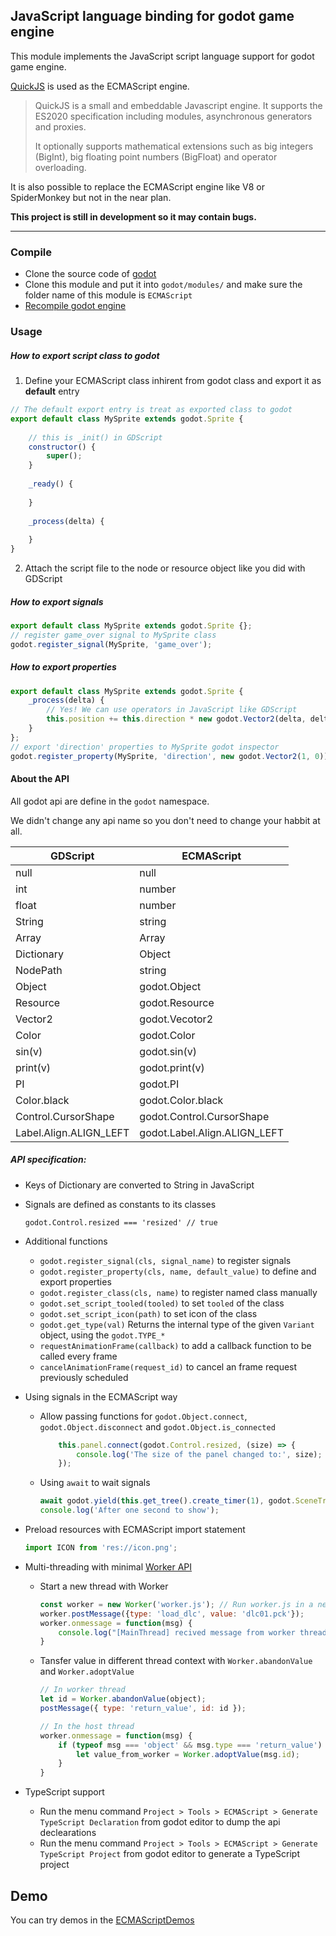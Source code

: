 ## JavaScript language binding for godot game engine

This module implements the JavaScript script language support for godot game engine.

[QuickJS](https://bellard.org/quickjs/) is used as the ECMAScript engine.
> QuickJS is a small and embeddable Javascript engine. It supports the ES2020 specification including modules, asynchronous generators and proxies.
>
> It optionally supports mathematical extensions such as big integers (BigInt), big floating point numbers (BigFloat) and operator overloading.

It is also possible to replace the ECMAScript engine like V8 or SpiderMonkey but not in the near plan.

**This project is still in development so it may contain bugs.**

-----

### Compile
* Clone the source code of [godot](https://github.com/godotengine/godot)
* Clone this module and put it into `godot/modules/` and make sure the folder name of this module is `ECMAScript`
* [Recompile godot engine](https://docs.godotengine.org/en/3.0/development/compiling/index.html)

### Usage

##### How to export script class to godot
1. Define your ECMAScript class inhirent from godot class and export it as **default** entry
```js
// The default export entry is treat as exported class to godot
export default class MySprite extends godot.Sprite {
	
	// this is _init() in GDScript
	constructor() {
		super();
	}
	
	_ready() {
		
	}
	
	_process(delta) {
		
	}
}
```

2. Attach the script file to the node or resource object like you did with GDScript

##### How to export signals

```js
export default class MySprite extends godot.Sprite {};
// register game_over signal to MySprite class
godot.register_signal(MySprite, 'game_over');
```

##### How to export properties
```js
export default class MySprite extends godot.Sprite {
	_process(delta) {
		// Yes! We can use operators in JavaScript like GDScript
		this.position += this.direction * new godot.Vector2(delta, delta);
	}
};
// export 'direction' properties to MySprite godot inspector
godot.register_property(MySprite, 'direction', new godot.Vector2(1, 0));
```

#### About the API

All godot api are define in the `godot` namespace.

We didn't change any api name so you don't need to change your habbit at all.

GDScript | ECMAScript
---- | ---
null | null
int | number
float | number
String | string
Array | Array
Dictionary | Object
NodePath | string
Object | godot.Object
Resource | godot.Resource
Vector2 | godot.Vecotor2
Color | godot.Color
sin(v)| godot.sin(v)
print(v)| godot.print(v)
PI|godot.PI
Color.black | godot.Color.black
Control.CursorShape | godot.Control.CursorShape
Label.Align.ALIGN_LEFT | godot.Label.Align.ALIGN_LEFT

##### API specification:
- Keys of Dictionary are converted to String in JavaScript
- Signals are defined as constants to its classes
	```
	godot.Control.resized === 'resized' // true
	```
- Additional functions
  - `godot.register_signal(cls, signal_name)` to register signals
  - `godot.register_property(cls, name, default_value)` to define and export properties
  - `godot.register_class(cls, name)` to register named class manually
  - `godot.set_script_tooled(tooled)` to set `tooled` of the class
  - `godot.set_script_icon(path)` to set icon of the class
  - `godot.get_type(val)` Returns the internal type of the given `Variant` object, using the `godot.TYPE_*`
  - `requestAnimationFrame(callback)` to add a callback function to be called every frame
  - `cancelAnimationFrame(request_id)` to cancel an frame request previously scheduled
- Using signals in the ECMAScript way
  - Allow passing functions for `godot.Object.connect`, `godot.Object.disconnect` and `godot.Object.is_connected`
	```js
		this.panel.connect(godot.Control.resized, (size) => {
			console.log('The size of the panel changed to:', size);
		});
	```
  - Using `await` to wait signals
	```js
	await godot.yield(this.get_tree().create_timer(1), godot.SceneTreeTimer.timeout);
	console.log('After one second to show');
	```
- Preload resources with ECMAScript import statement
	```js
	import ICON from 'res://icon.png';
	```
- Multi-threading with minimal [Worker API](https://developer.mozilla.org/en-US/docs/Web/API/Worker)
	- Start a new thread with Worker
		```js
		const worker = new Worker('worker.js'); // Run worker.js in a new thread context
		worker.postMessage({type: 'load_dlc', value: 'dlc01.pck'});
		worker.onmessage = function(msg) {
			console.log("[MainThread] recived message from worker thread:", msg);
		}
		```
	- Tansfer value in different thread context with `Worker.abandonValue` and `Worker.adoptValue`
		```js
		// In worker thread
		let id = Worker.abandonValue(object);
		postMessage({ type: 'return_value', id: id });
		
		// In the host thread
		worker.onmessage = function(msg) {
			if (typeof msg === 'object' && msg.type === 'return_value') {
				let value_from_worker = Worker.adoptValue(msg.id);
			}
		}
		```
	
- TypeScript support
	- Run the menu command `Project > Tools > ECMAScript > Generate TypeScript Declaration` from godot editor to dump the api declearations
	- Run the menu command `Project > Tools > ECMAScript > Generate TypeScript Project` from godot editor to generate a TypeScript project
	

## Demo
You can try demos in the [ECMAScriptDemos](https://github.com/Geequlim/ECMAScriptDemos)
